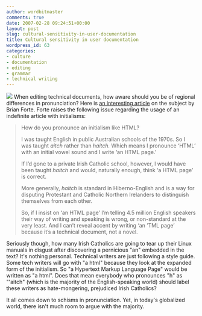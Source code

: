 ```yaml
---
author: wordbitmaster
comments: true
date: 2007-02-28 09:24:51+00:00
layout: post
slug: cultural-sensitivity-in-user-documentation
title: Cultural sensitivity in user documentation
wordpress_id: 63
categories:
- culture
- documentation
- editing
- grammar
- technical writing
---
```


![](http://wordbit.freehostia.com/wp-content/uploads/2007/02/WindowsLiveWriter/Culturalsensitivityinuserdocumentation_AA6/angry%20leprechaun%5B4%5D.jpg) When editing technical documents, how aware should you be of regional differences in pronunciation? Here is [an interesting article](http://www.redhatmagazine.com/2007/02/26/how-to-write-really-good-documentationsemi-definite-rules-for-the-indefinite-article/) on the subject by Brian Forte. Forte raises the following issue regarding the usage of an indefinite article with initialisms:


<blockquote>How do you pronounce an initialism like HTML?

I was taught English in public Australian schools of the 1970s. So I was taught _aitch_ rather than _haitch._ Which means I pronounce ‘HTML’ with an initial vowel sound and I write ‘an HTML page.’

If I’d gone to a private Irish Catholic school, however, I would have been taught _haitch_ and would, naturally enough, think ‘a HTML page’ is correct.<!-- more -->

More generally, _haitch_ is standard in Hiberno-English and is a way for disputing Protestant and Catholic Northern Irelanders to distinguish themselves from each other.

So, if I insist on ‘an HTML page’ I’m telling 4.5 million English speakers their way of writing and speaking is wrong, or non-standard at the very least. And I can’t reveal accent by writing ‘an ’TML page’ because it’s a technical document, not a novel.</blockquote>


Seriously though, how many Irish Catholics are going to tear up their Linux manuals in disgust after discovering a pernicious "an" embedded in the text? It's nothing personal. Technical writers are just following a style guide. Some tech writers will go with "a html" because they look at the expanded form of the initialism. So "a Hypertext Markup Language Page" would be written as "a html". Does that mean everybody who pronounces "h" as "'aitch" (which is the majority of the English-speaking world) should label these writers as hate-mongering, prejudiced Irish Catholics?

It all comes down to schisms in pronunciation. Yet, in today's globalized world, there isn't much room to argue with the majority.
